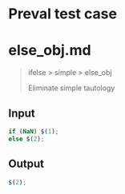 # Preval test case

# else_obj.md

> ifelse > simple > else_obj
>
> Eliminate simple tautology

## Input

`````js filename=intro
if (NaN) $(1);
else $(2);
`````

## Output

`````js filename=intro
$(2);
`````

